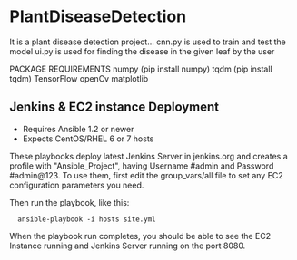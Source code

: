 # PlantDiseaseDetection

It is a plant disease detection project...
cnn.py is used to train and test the model
ui.py is used for finding the disease in the given leaf by the user

PACKAGE REQUIREMENTS
  numpy (pip install numpy)
  tqdm (pip install tqdm)
  TensorFlow
  openCv
  matplotlib
  
  
## Jenkins & EC2 instance Deployment
  
- Requires Ansible 1.2 or newer
- Expects CentOS/RHEL 6 or 7 hosts

These playbooks deploy latest Jenkins Server in jenkins.org and creates a profile with "Ansible_Project",
having Username #admin and Password #admin@123.
To use them, first edit the group_vars/all file to set any EC2 configuration parameters you need.

Then run the playbook, like this:

	  ansible-playbook -i hosts site.yml
    
When the playbook run completes, you should be able to see the EC2 Instance running and 
Jenkins Server running on the port 8080.

  
  
